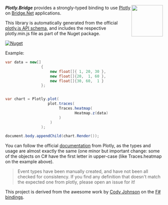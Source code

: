 <a href="https://curiosity.ai"><img src="https://curiosity.ai/assets/images/logos/curiosity.png" width="100" height="100" align="right" /></a>

_**Plotly.Bridge**_ provides a strongly-typed binding to use [Plotly](https://plot.ly/javascript/) on [Bridge.Net](https://github.com/bridgedotnet/Bridge) applications. 

This library is automatically generated from the official [plotly.js API schema](https://raw.githubusercontent.com/plotly/plotly.js/master/dist/plot-schema.json), and includes  the respective plotly.min.js file as part of the Nuget package.

[![Nuget](https://img.shields.io/nuget/v/Plotly.Bridge.svg?maxAge=0&colorB=brightgreen)](https://www.nuget.org/packages/Plotly.Bridge)

Example:

```csharp
var data = new[]
                {
                    new float[]{ 1, 20, 30 },
                    new float[]{20,  1, 60 },
                    new float[]{30, 60,  1 }
                };


var chart = Plotly.plot(
                   plot.traces(
                        Traces.heatmap(
                               Heatmap.z(data)
                        )
                    )
                );

document.body.appendChild(chart.Render());

```

You can follow the official [documentation](https://plot.ly/javascript/) from Plotly, as the types and usage are almost exactly the same (one minor but important change: some of the objects on C# have the first letter in upper-case (like Traces.heatmap on the example above).

> Event types have been manually created, and have not been all checked for consistency. If you find any definition that doesn't match the expected one from plotly, please open an issue for it!

This project is derived from the awesome work by [Cody Johnson](https://github.com/Shmew) on the [F# bindings](https://github.com/Shmew/Feliz.Plotly/).
